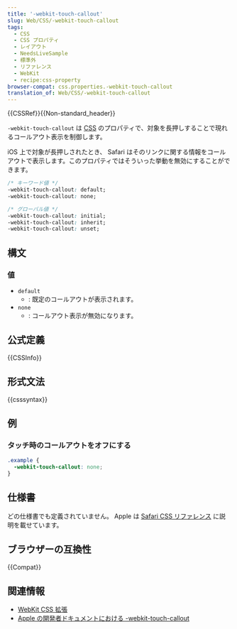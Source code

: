 ```yaml
---
title: '-webkit-touch-callout'
slug: Web/CSS/-webkit-touch-callout
tags:
  - CSS
  - CSS プロパティ
  - レイアウト
  - NeedsLiveSample
  - 標準外
  - リファレンス
  - WebKit
  - recipe:css-property
browser-compat: css.properties.-webkit-touch-callout
translation_of: Web/CSS/-webkit-touch-callout
---
```

{{CSSRef}}{{Non-standard_header}}

`-webkit-touch-callout` は [CSS](/ja/docs/Web/CSS) のプロパティで、対象を長押しすることで現れるコールアウト表示を制御します。

iOS 上で対象が長押しされたとき、 Safari はそのリンクに関する情報をコールアウトで表示します。このプロパティではそういった挙動を無効にすることができます。

```css
/* キーワード値 */
-webkit-touch-callout: default;
-webkit-touch-callout: none;

/* グローバル値 */
-webkit-touch-callout: initial;
-webkit-touch-callout: inherit;
-webkit-touch-callout: unset;
```

## 構文

### 値

- `default`
  - : 既定のコールアウトが表示されます。
- `none`
  - : コールアウト表示が無効になります。

## 公式定義

{{CSSInfo}}

## 形式文法

{{csssyntax}}

## 例

### タッチ時のコールアウトをオフにする

```css
.example {
  -webkit-touch-callout: none;
}
```

## 仕様書

どの仕様書でも定義されていません。 Apple は [Safari CSS リファレンス](https://developer.apple.com/library/safari/documentation/AppleApplications/Reference/SafariCSSRef/Articles/StandardCSSProperties.html#//apple_ref/doc/uid/TP30001266-_webkit_touch_callout) に説明を載せています。

## ブラウザーの互換性

{{Compat}}

## 関連情報

- [WebKit CSS 拡張](/en-US/docs/Web/CSS/WebKit_Extensions)
- [Apple の開発者ドキュメントにおける -webkit-touch-callout](https://developer.apple.com/library/archive/documentation/AppleApplications/Reference/SafariCSSRef/Articles/StandardCSSProperties.html#//apple_ref/doc/uid/TP30001266-_webkit_touch_callout)
